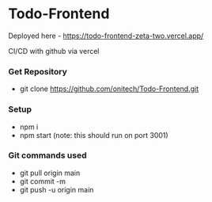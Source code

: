 # Todo-Frontend
Deployed here - https://todo-frontend-zeta-two.vercel.app/

CI/CD with github via vercel


### Get Repository
- git clone https://github.com/onitech/Todo-Frontend.git

### Setup
- npm i
- npm start (note: this should run on port 3001)

### Git commands used 
- git pull origin main
- git commit -m 
- git push -u origin main
